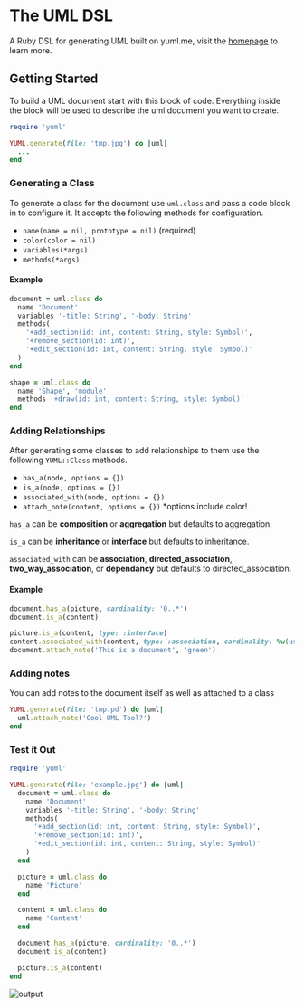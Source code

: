 # The UML DSL

A Ruby DSL for generating UML built on yuml.me, visit the [homepage](http://derek.stride.link/yuml/) to learn more.

## Getting Started

To build a UML document start with this block of code. Everything inside the block will be used to describe the uml document you want to create.

```ruby
require 'yuml'

YUML.generate(file: 'tmp.jpg') do |uml|
  ...
end
```

### Generating a Class

To generate a class for the document use `uml.class` and pass a code block in to configure it. It accepts the following methods for configuration.

* `name(name = nil, prototype = nil)` (required)
* `color(color = nil)`
* `variables(*args)`
* `methods(*args)`

#### Example

```ruby
document = uml.class do
  name 'Document'
  variables '-title: String', '-body: String'
  methods(
    '+add_section(id: int, content: String, style: Symbol)',
    '+remove_section(id: int)',
    '+edit_section(id: int, content: String, style: Symbol)'
  )
end
```

```ruby
shape = uml.class do
  name 'Shape', 'module'
  methods '+draw(id: int, content: String, style: Symbol)'
end
```

### Adding Relationships

After generating some classes to add relationships to them use the following `YUML::Class` methods.

* `has_a(node, options = {})`
* `is_a(node, options = {})`
* `associated_with(node, options = {})`
* `attach_note(content, options = {})` *options include color!

`has_a` can be **composition** or **aggregation** but defaults to aggregation.

`is_a` can be **inheritance** or **interface** but defaults to inheritance.

`associated_with` can be **association**, **directed_association**, **two_way_association**, or **dependancy** but defaults to directed_association.

#### Example

```ruby
document.has_a(picture, cardinality: '0..*')
document.is_a(content)

picture.is_a(content, type: :interface)
content.associated_with(content, type: :association, cardinality: %w(uses used))
document.attach_note('This is a document', 'green')
```

### Adding notes

You can add notes to the document itself as well as attached to a class

```ruby
YUML.generate(file: 'tmp.pd') do |uml|
  uml.attach_note('Cool UML Tool?')
end
```


### Test it Out

```ruby
require 'yuml'

YUML.generate(file: 'example.jpg') do |uml|
  document = uml.class do
    name 'Document'
    variables '-title: String', '-body: String'
    methods(
      '+add_section(id: int, content: String, style: Symbol)',
      '+remove_section(id: int)',
      '+edit_section(id: int, content: String, style: Symbol)'
    )
  end

  picture = uml.class do
    name 'Picture'
  end

  content = uml.class do
    name 'Content'
  end

  document.has_a(picture, cardinality: '0..*')
  document.is_a(content)

  picture.is_a(content)
end
```

![output](https://cloud.githubusercontent.com/assets/6456191/13322710/bc91e81c-dba3-11e5-88d3-16e1980f7cb4.png)
